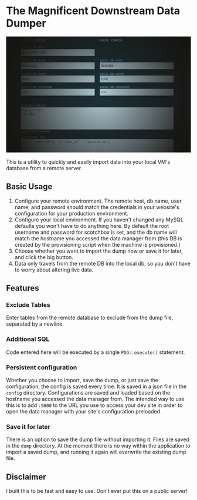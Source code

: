 # The Magnificent Downstream Data Dumper
![Screenshot of page](screenshot.png)

This is a utility to quickly and easily import data into your local VM's database from a remote server.

## Basic Usage
1. Configure your remote environment. The remote host, db name, user name, and password should match the credentials in your website's configuration for your production environment.
2. Configure your local environment. If you haven't changed any MySQL defaults you won't have to do anything here. By default the root username and password for scotchbox is set, and the db name will match the hostname you accessed the data manager from (this DB is created by the provisioning script when the machine is provisioned.)
3. Choose whether you want to import the dump now or save it for later, and click the big button.
4. Data only travels from the remote DB into the local db, so you don't have to worry about altering live data.

## Features
### Exclude Tables
Enter tables from the remote database to exclude from the dump file, separated by a newline.
### Additional SQL
Code entered here will be executed by a single `PDO::execute()` statement.
### Persistent configuration
Whether you choose to import, save the dump, or just save the configuration, the config is saved every time. 
It is saved in a json file in the `config` directory. Configurations are saved and loaded based on the hostname you 
accessed the data manager from. The intended way to use this is to add `:9000` to the URL you use to access 
your dev site in order to open the data manager with your site's configuration preloaded.
### Save it for later
There is an option to save the dump file without importing it. Files are saved in the `dump` directory. 
At the moment there is no way within the application to import a saved dump, and running it again will overwrite the existing dump file.

## Disclaimer
I built this to be fast and easy to use. Don't ever put this on a public server!
